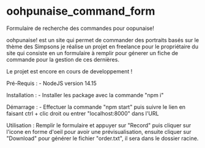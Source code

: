 # oohpunaise_command_form
Formulaire de recherche des commandes pour oopunaise!

oohpunaise! est un site qui permet de commander des portraits basés sur le thème des Simpsons je réalise un projet en freelance pour le propriétaire du site qui consiste en un formulaire à remplir pour génerer un fiche de commande pour la gestion de ces dernières.

Le projet est encore en cours de developpement !

Pré-Requis : - NodeJS version 14.15 

Installation : - Installer les package avec la commande "npm i"

Démarrage : - Effectuer la commande "npm start" puis suivre le lien en faisant ctrl + clic droit ou entrer "localhost:8000" dans l'URL

Utilisation : Remplir le formulaire et appuyer sur "Record" puis cliquer sur l'icone en forme d'oeil pour avoir une prévisualisation, ensuite cliquer sur "Download" pour générer le fichier "order.txt", il sera dans le dossier racine.